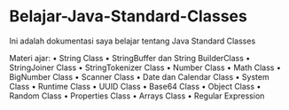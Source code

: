 # Belajar-Java-Standard-Classes
Ini adalah dokumentasi saya belajar tentang Java Standard Classes

Materi ajar:
•	String Class
•	StringBuffer dan String BuilderClass
•	StringJoiner Class
•	StringTokenizer Class
•	Number Class
•	Math Class
•	BigNumber Class
•	Scanner Class
•	Date dan Calendar Class
•	System Class
•	Runtime Class
•	UUID Class
•	Base64 Class
•	Object Class
•	Random Class
•	Properties Class
•	Arrays Class
•	Regular Expression
